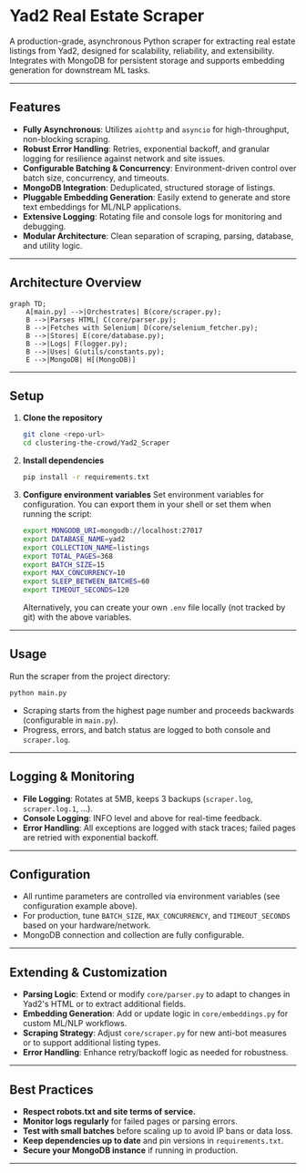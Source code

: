 # Yad2 Real Estate Scraper

A production-grade, asynchronous Python scraper for extracting real estate listings from Yad2, designed for scalability, reliability, and extensibility. Integrates with MongoDB for persistent storage and supports embedding generation for downstream ML tasks.

---

## Features
- **Fully Asynchronous**: Utilizes `aiohttp` and `asyncio` for high-throughput, non-blocking scraping.
- **Robust Error Handling**: Retries, exponential backoff, and granular logging for resilience against network and site issues.
- **Configurable Batching & Concurrency**: Environment-driven control over batch size, concurrency, and timeouts.
- **MongoDB Integration**: Deduplicated, structured storage of listings.
- **Pluggable Embedding Generation**: Easily extend to generate and store text embeddings for ML/NLP applications.
- **Extensive Logging**: Rotating file and console logs for monitoring and debugging.
- **Modular Architecture**: Clean separation of scraping, parsing, database, and utility logic.

---

## Architecture Overview

```mermaid
graph TD;
    A[main.py] -->|Orchestrates| B(core/scraper.py);
    B -->|Parses HTML| C(core/parser.py);
    B -->|Fetches with Selenium| D(core/selenium_fetcher.py);
    B -->|Stores| E(core/database.py);
    B -->|Logs| F(logger.py);
    B -->|Uses| G(utils/constants.py);
    E -->|MongoDB| H[(MongoDB)]
```

---

## Setup

1. **Clone the repository**
   ```bash
   git clone <repo-url>
   cd clustering-the-crowd/Yad2_Scraper
   ```
2. **Install dependencies**
   ```bash
   pip install -r requirements.txt
   ```
3. **Configure environment variables**
   Set environment variables for configuration. You can export them in your shell or set them when running the script:
   ```bash
   export MONGODB_URI=mongodb://localhost:27017
   export DATABASE_NAME=yad2
   export COLLECTION_NAME=listings
   export TOTAL_PAGES=368
   export BATCH_SIZE=15
   export MAX_CONCURRENCY=10
   export SLEEP_BETWEEN_BATCHES=60
   export TIMEOUT_SECONDS=120
   ```
   
   Alternatively, you can create your own `.env` file locally (not tracked by git) with the above variables.

---

## Usage

Run the scraper from the project directory:

```bash
python main.py
```

- Scraping starts from the highest page number and proceeds backwards (configurable in `main.py`).
- Progress, errors, and batch status are logged to both console and `scraper.log`.

---

## Logging & Monitoring
- **File Logging**: Rotates at 5MB, keeps 3 backups (`scraper.log`, `scraper.log.1`, ...).
- **Console Logging**: INFO level and above for real-time feedback.
- **Error Handling**: All exceptions are logged with stack traces; failed pages are retried with exponential backoff.

---

## Configuration
- All runtime parameters are controlled via environment variables (see configuration example above).
- For production, tune `BATCH_SIZE`, `MAX_CONCURRENCY`, and `TIMEOUT_SECONDS` based on your hardware/network.
- MongoDB connection and collection are fully configurable.

---

## Extending & Customization
- **Parsing Logic**: Extend or modify `core/parser.py` to adapt to changes in Yad2's HTML or to extract additional fields.
- **Embedding Generation**: Add or update logic in `core/embeddings.py` for custom ML/NLP workflows.
- **Scraping Strategy**: Adjust `core/scraper.py` for new anti-bot measures or to support additional listing types.
- **Error Handling**: Enhance retry/backoff logic as needed for robustness.

---

## Best Practices
- **Respect robots.txt and site terms of service.**
- **Monitor logs regularly** for failed pages or parsing errors.
- **Test with small batches** before scaling up to avoid IP bans or data loss.
- **Keep dependencies up to date** and pin versions in `requirements.txt`.
- **Secure your MongoDB instance** if running in production.

---